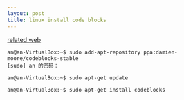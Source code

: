 ```yaml
---
layout: post
title: linux install code blocks 
---
```

<!-- more -->
[related web](https://launchpad.net/~damien-moore/+archive/ubuntu/codeblocks-stable)       
```shell
an@an-VirtualBox:~$ sudo add-apt-repository ppa:damien-moore/codeblocks-stable
[sudo] an 的密码： 
```     
```shell
an@an-VirtualBox:~$ sudo apt-get update
```     
```shell
an@an-VirtualBox:~$ sudo apt-get install codeblocks
```     
